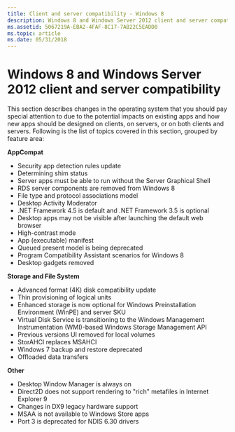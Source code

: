 ```yaml
---
title: Client and server compatibility - Windows 8
description: Windows 8 and Windows Server 2012 client and server compatibility
ms.assetid: 5067219A-EBA2-4FAF-8C17-7AB22C5EADD0
ms.topic: article
ms.date: 05/31/2018
---
```


# Windows 8 and Windows Server 2012 client and server compatibility

This section describes changes in the operating system that you should pay special attention to due to the potential impacts on existing apps and how new apps should be designed on clients, on servers, or on both clients and servers. Following is the list of topics covered in this section, grouped by feature area:

**AppCompat**

-   Security app detection rules update
-   Determining shim status
-   Server apps must be able to run without the Server Graphical Shell
-   RDS server components are removed from Windows 8
-   File type and protocol associations model
-   Desktop Activity Moderator
-   .NET Framework 4.5 is default and .NET Framework 3.5 is optional
-   Desktop apps may not be visible after launching the default web browser
-   High-contrast mode
-   App (executable) manifest
-   Queued present model is being deprecated
-   Program Compatibility Assistant scenarios for Windows 8
-   Desktop gadgets removed

**Storage and File System**

-   Advanced format (4K) disk compatibility update
-   Thin provisioning of logical units
-   Enhanced storage is now optional for Windows Preinstallation Environment (WinPE) and server SKU
-   Virtual Disk Service is transitioning to the Windows Management Instrumentation (WMI)-based Windows Storage Management API
-   Previous versions UI removed for local volumes
-   StorAHCI replaces MSAHCI
-   Windows 7 backup and restore deprecated
-   Offloaded data transfers

**Other**

-   Desktop Window Manager is always on
-   Direct2D does not support rendering to "rich" metafiles in Internet Explorer 9
-   Changes in DX9 legacy hardware support
-   MSAA is not available to Windows Store apps
-   Port 3 is deprecated for NDIS 6.30 drivers

 

 
